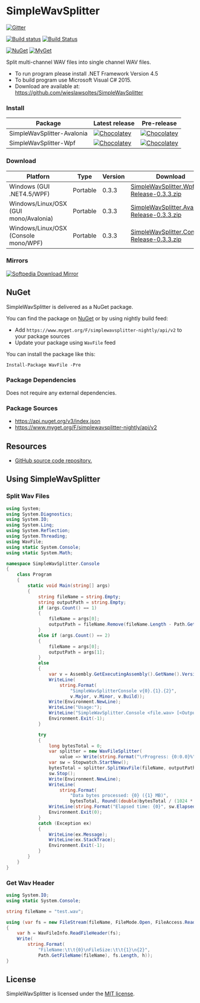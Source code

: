 ﻿# SimpleWavSplitter

[![Gitter](https://badges.gitter.im/wieslawsoltes/SimpleWavSplitter.svg)](https://gitter.im/wieslawsoltes/SimpleWavSplitter?utm_source=badge&utm_medium=badge&utm_campaign=pr-badge)

[![Build status](https://ci.appveyor.com/api/projects/status/pfooqgyo9uwrj44o/branch/master?svg=true)](https://ci.appveyor.com/project/wieslawsoltes/simplewavsplitter/branch/master)
[![Build Status](https://travis-ci.org/wieslawsoltes/SimpleWavSplitter.svg?branch=master)](https://travis-ci.org/wieslawsoltes/SimpleWavSplitter)

[![NuGet](https://img.shields.io/nuget/v/WavFile.svg)](https://www.nuget.org/packages/WavFile)
[![MyGet](https://img.shields.io/myget/simplewavsplitter-nightly/vpre/WavFile.svg?label=myget)](https://www.myget.org/gallery/simplewavsplitter-nightly) 

Split multi-channel WAV files into single channel WAV files.

* To run program please install .NET Framework Version 4.5
* To build program use Microsoft Visual C# 2015.
* Download are available at: https://github.com/wieslawsoltes/SimpleWavSplitter

### Install

| Package                     | Latest release                                                                                                                                    | Pre-release                                                                                                                                          |
|-----------------------------|---------------------------------------------------------------------------------------------------------------------------------------------------|------------------------------------------------------------------------------------------------------------------------------------------------------|
| SimpleWavSplitter-Avalonia  | [![Chocolatey](https://img.shields.io/chocolatey/v/SimpleWavSplitter-Avalonia.svg)](https://chocolatey.org/packages/SimpleWavSplitter-Avalonia)   | [![Chocolatey](https://img.shields.io/chocolatey/vpre/SimpleWavSplitter-Avalonia.svg)](https://chocolatey.org/packages/SimpleWavSplitter-Avalonia)   |
| SimpleWavSplitter-Wpf       | [![Chocolatey](https://img.shields.io/chocolatey/v/SimpleWavSplitter-Wpf.svg)](https://chocolatey.org/packages/SimpleWavSplitter-Wpf)             | [![Chocolatey](https://img.shields.io/chocolatey/vpre/SimpleWavSplitter-Wpf.svg)](https://chocolatey.org/packages/SimpleWavSplitter-Wpf)             |

### Download

| Platforn                               | Type        | Version       | Download                                                                                                                                                                  |
|----------------------------------------|-------------|---------------|---------------------------------------------------------------------------------------------------------------------------------------------------------------------------|
| Windows (GUI .NET4.5/WPF)              | Portable    | 0.3.3         | [SimpleWavSplitter.Wpf-Release-0.3.3.zip](https://github.com/wieslawsoltes/SimpleWavSplitter/releases/download/0.3.3/SimpleWavSplitter.Wpf-Release-0.3.3.zip)             |
| Windows/Linux/OSX (GUI mono/Avalonia)  | Portable    | 0.3.3         | [SimpleWavSplitter.Avalonia-Release-0.3.3.zip](https://github.com/wieslawsoltes/SimpleWavSplitter/releases/download/0.3.3/SimpleWavSplitter.Avalonia-Release-0.3.3.zip)   |
| Windows/Linux/OSX (Console mono/WPF)   | Portable    | 0.3.3         | [SimpleWavSplitter.Console-Release-0.3.3.zip](https://github.com/wieslawsoltes/SimpleWavSplitter/releases/download/0.3.3/SimpleWavSplitter.Console-Release-0.3.3.zip)     |

### Mirrors

[![Softpedia Download Mirror](http://www.softpedia.com/_img/softpedia_100_free.png)](http://www.softpedia.com/get/Multimedia/Audio/Audio-Editors-Recorders/SimpleWavSplitter.shtml)

## NuGet

SimpleWavSplitter is delivered as a NuGet package.

You can find the package on [NuGet](https://www.nuget.org/packages/WavFile/) or by using nightly build feed:
* Add `https://www.myget.org/F/simplewavsplitter-nightly/api/v2` to your package sources
* Update your package using `WavFile` feed

You can install the package like this:

`Install-Package WavFile -Pre`

### Package Dependencies

Does not require any external dependencies.

### Package Sources

* https://api.nuget.org/v3/index.json
* https://www.myget.org/F/simplewavsplitter-nightly/api/v2

## Resources

* [GitHub source code repository.](https://github.com/wieslawsoltes/SimpleWavSplitter)

## Using SimpleWavSplitter

### Split Wav Files

```C#
using System;
using System.Diagnostics;
using System.IO;
using System.Linq;
using System.Reflection;
using System.Threading;
using WavFile;
using static System.Console;
using static System.Math;

namespace SimpleWavSplitter.Console
{
    class Program
    {
        static void Main(string[] args)
        {
            string fileName = string.Empty;
            string outputPath = string.Empty;
            if (args.Count() == 1)
            {
                fileName = args[0];
                outputPath = fileName.Remove(fileName.Length - Path.GetFileName(fileName).Length);
            }
            else if (args.Count() == 2)
            {
                fileName = args[0];
                outputPath = args[1];
            }
            else
            {
                var v = Assembly.GetExecutingAssembly().GetName().Version;
                WriteLine(
                    string.Format(
                        "SimpleWavSplitterConsole v{0}.{1}.{2}", 
                        v.Major, v.Minor, v.Build));
                Write(Environment.NewLine);
                WriteLine("Usage:");
                WriteLine("SimpleWavSplitter.Console <file.wav> [<OutputPath>]");
                Environment.Exit(-1);
            }

            try
            {
                long bytesTotal = 0;
                var splitter = new WavFileSplitter(
                    value => Write(string.Format("\rProgress: {0:0.0}%", value)));
                var sw = Stopwatch.StartNew();
                bytesTotal = splitter.SplitWavFile(fileName, outputPath, CancellationToken.None);
                sw.Stop();
                Write(Environment.NewLine);
                WriteLine(
                    string.Format(
                        "Data bytes processed: {0} ({1} MB)", 
                        bytesTotal, Round((double)bytesTotal / (1024 * 1024), 1)));
                WriteLine(string.Format("Elapsed time: {0}", sw.Elapsed));
                Environment.Exit(0);
            }
            catch (Exception ex)
            {
                WriteLine(ex.Message);
                WriteLine(ex.StackTrace);
                Environment.Exit(-1);
            }
        }
    }
}
```

### Get Wav Header

```C#
using System.IO;
using static System.Console;

string fileName = "test.wav";

using (var fs = new FileStream(fileName, FileMode.Open, FileAccess.Read))
{
    var h = WavFileInfo.ReadFileHeader(fs);
    Write(
        string.Format(
            "FileName:\t\t{0}\nFileSize:\t\t{1}\n{2}", 
            Path.GetFileName(fileName), fs.Length, h));
}
```

## License

SimpleWavSplitter is licensed under the [MIT license](LICENSE.TXT).
